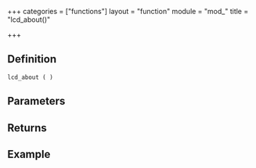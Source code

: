 +++
categories = ["functions"]
layout = "function"
module = "mod_"
title = "lcd_about()"

+++

## Definition

    lcd_about ( )

## Parameters

## Returns

## Example
